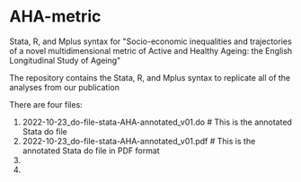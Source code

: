# AHA-metric
Stata, R, and Mplus syntax for "Socio-economic inequalities and trajectories of a novel multidimensional metric of Active and Healthy Ageing: the English Longitudinal Study of Ageing"

The repository contains the Stata, R, and Mplus syntax to replicate all of the analyses from our publication

There are four files:

1. 2022-10-23_do-file-stata-AHA-annotated_v01.do # This is the annotated Stata do file
2. 2022-10-23_do-file-stata-AHA-annotated_v01.pdf # This is the annotated Stata do file in PDF format
3. 
4. 
